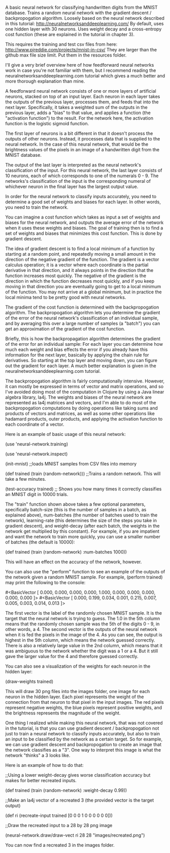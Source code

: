 A basic neural network for classifying handwritten digits from the MNIST database.
Trains a random neural network with the gradient descent / backpropogation algorithm.
Loosely based on the neural network described in this tutorial: http://neuralnetworksanddeeplearning.com/
By default, uses one hidden layer with 30 neurons.
Uses weight decay and a cross-entropy cost function (these are explained in the tutorial in chapter 3).

This requires the training and test csv files from here: http://www.pjreddie.com/projects/mnist-in-csv/
They are larger than the github max file size limit. Put them in the resources folder.

I'll give a very brief overview here of how feedforward neural networks work in case you're not familiar with them, but I recommend reading the neuralnetworksanddeeplearning.com tutorial which gives a much better and more thorough explanation than mine.

A feedforward neural network consists of one or more layers of artificial neurons, stacked on top of an input layer.
Each neuron in each layer takes the outputs of the previous layer, processes them, and feeds that into the next layer.
Specifically, it takes a weighted sum of the outputs in the previous layer, adds a "bias" to that value, and applies a function (the "activation function") to the result. For the network here, the activation function is the logistic sigmoid function.

The first layer of neurons is a bit different in that it doesn't process the outputs of other neurons. Instead, it processes data that is supplied to the neural network. In the case of this neural network, that would be the brightness values of the pixels in an image of a handwritten digit from the MNIST database.

The output of the last layer is interpreted as the neural network's classification of the input. For this neural network, the last layer consists of 10 neurons, each of which corresponds to one of the numerals 0 - 9. The networks's classification of the input is the corresponding numeral of whichever neuron in the final layer has the largest output value.

In order for the neural network to classify inputs accurately, you need to determine a good set of weights and biases for each layer. In other words, you need to train the network.

You can imagine a cost function which takes as input a set of weights and biases for the neural network, and outputs the average error of the network when it uses these weights and biases. The goal of training then is to find a set of weights and biases that minimizes this cost function. This is done by gradient descent.

The idea of gradient descent is to find a local minimum of a function by starting at a random point, and repeatedly moving a small amount in the direction of the negative gradient of the function. The gradient is a vector calculus operation; it is a vector where each coordinate is the partial derivative in that direction, and it always points in the direction that the function increases most quickly. The negative of the gradient is the direction in which the function decreases most quickly, and if you keep moving in that direction you are eventually going to get to a local minimum of the function. You may not arrive at a global minimum, but in practice the local minima tend to be pretty good with neural networks.

The gradient of the cost function is determined with the backpropogation algorithm. The backpropogation algorithm lets you determine the gradient of the error of the neural network's classification of an individual sample, and by averaging this over a large number of samples (a "batch") you can get an approximation of the gradient of the cost function.

Briefly, this is how the backpropagation algorithm determines the gradient of the error for an individual sample:
For each layer you can determine how much each weight and bias effects the error if you already have this information for the next layer, basically by applying the chain rule for derivatives. So starting at the top layer and moving down, you can figure out the gradient for each layer. A much better explanation is given in the neuralnetworksanddeeplearning.com tutorial.

The backpropogation algorithm is fairly computationally intensive. However, it can mostly be expressed in terms of vector and matrix operations, and so I've avoided doing most of the computation in Clojure by using a Java linear algebra library, la4j. The weights and biases of the neural network are represented as la4j matrices and vectors, and I'm able to do most of the backpropogation computations by doing operations like taking sums and products of vectors and matrices, as well as some other operations like hadamard products, outer products, and applying the activation function to each coordinate of a vector.

Here is an example of basic usage of this neural network:

(use 'neural-network.training)

(use 'neural-network.inspect)

(init-mnist) ;;loads MNIST samples from CSV files into memory

(def trained (train (random-network))) ;;Trains a random network. This will take a few minutes.

(test-accuracy trained) ;; Shows you how many times it correctly classifies an MNIST digit in 10000 trials.

The "train" function shown above takes a few optional parameters, specifically batch-size (this is the number of samples in a batch, as explained above), num-batches (the number of batches used to train the network), learning-rate (this determines the size of the steps you take in gradient descent), and weight-decay (after each batch, the weights in the network get multiplied by this constant).
For example, if you are impatient and want the network to train more quickly, you can use a smaller number of batches (the default is 10000):

(def trained (train (random-network) :num-batches 1000))

This will have an effect on the accuracy of the network, however.

You can also use the "perform" function to see an example of the outputs of the network given a random MNIST sample.
For example, (perform trained) may print the following to the console:

\#\<BasicVector [ 0.000,  0.000,  0.000,  0.000,  1.000,  0.000,  0.000,  0.000,  0.000,  0.000 ]\>
\#\<BasicVector [ 0.000,  0.199,  0.034,  0.001,  0.215,  0.007,  0.005,  0.003,  0.014,  0.013 ]\>

The first vector is the label of the randomly chosen MNIST sample. It is the target that the neural network is trying to guess. The 1.0 in the 5th column means that the randomly chosen sample was the 5th of the digits 0 - 9, in other words, a 4. The second vector is the outputs of the neural network when it is fed the pixels in the image of the 4. As you can see, the output is highest in the 5th column, which means the network guessed correctly. There is also a relatively large value in the 2nd column, which means that it was ambiguous to the network whether the digit was a 1 or a 4. But it still gave the larger value for the 4 and therefore guessed correctly.

You can also see a visualization of the weights for each neuron in the hidden layer:

(draw-weights trained)

This will draw 30 png files into the images folder, one image for each neuron in the hidden layer. Each pixel represents the weight of the connection from that neuron to that pixel in the input images. The red pixels represent negative weights, the blue pixels represent positive weights, and the brightness represents the magnitude of the weight.

One thing I realized while making this neural network, that was not covered in the tutorial, is that you can use gradient descent / backpropogation not just to train a neural network to classify inputs accurately, but also to train an input to be classified by the network as a certain target. So for example, we can use gradient descent and backpropogation to create an image that the network classifies as a "3". One way to interpret this image is what the network "thinks" a 3 looks like.

Here is an example of how to do that:

;;Using a lower weight-decay gives worse classification accuracy but makes for better recreated inputs.

(def trained (train (random-network) :weight-decay 0.99)) 

;;Make an la4j vector of a recreated 3 (the provided vector is the target output)

(def ri (recreate-input trained [0 0 0 1 0 0 0 0 0 0]))

;;Draw the recreated input to a 28 by 28 png image

(neural-network.draw/draw-vect ri 28 28 "images/recreated.png")

You can now find a recreated 3 in the images folder.






